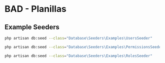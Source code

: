 # BAD - Planillas

## Example Seeders

```bash
php artisan db:seed --class="Database\Seeders\Examples\UsersSeeder"

php artisan db:seed --class="Database\Seeders\Examples\PermissionsSeeder"

php artisan db:seed --class="Database\Seeders\Examples\RolesSeeder"
```
